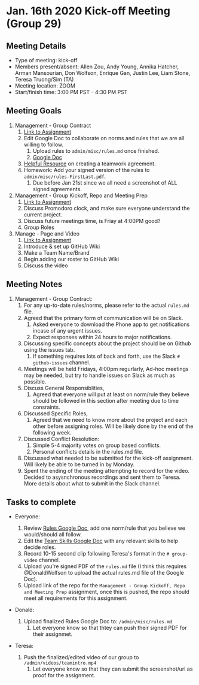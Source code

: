 # Jan. 16th 2020 Kick-off Meeting (Group 29)

## Meeting Details

- Type of meeting: kick-off
- Members present/absent: Allen Zou, Andy Young, Annika Hatcher, Arman Mansourian, Don Wolfson, Enrique Gan, Justin Lee, Liam Stone, Teresa Truong/Sim (TA)
- Meeting location: ZOOM
- Start/finish time: 3:00 PM PST - 4:30 PM PST

## Meeting Goals

1. Management - Group Contract
   1. [Link to Assignment](https://canvas.ucsd.edu/courses/21783/assignments/259304)
   2. Edit Google Doc to collaborate on norms and rules that we are all willing to follow.
      1. Upload rules to `admin/misc/rules.md` once finished.
      2. [Google Doc](https://docs.google.com/document/d/1AtCwbsk5eJbiiggr-aRm7YkGLwxmhNkCVzaIATftHgo/edit?usp=sharing)
   3. [Helpful Resource](https://ohiostate.pressbooks.pub/feptechcomm/chapter/7-project-communications/) on creating a teamwork agreement.
   4. Homework: Add your signed version of the rules to `admin/misc/rules-FirstLast.pdf`.
      1. Due before Jan 21st since we all need a screenshot of ALL signed agreements.
2. Management - Group Kickoff, Repo and Meeting Prep
   1. [Link to Assignment](https://canvas.ucsd.edu/courses/21783/assignments/267399)
   2. Discuss Promodoro clock, and make sure everyone understand the current project.
   3. Discuss future meetings time, is Friay at 4:00PM good?
   4. Group Roles
3. Manage - Page and Video
   1. [Link to Assignment](https://canvas.ucsd.edu/courses/21783/assignments/259312)
   2. Introduce & set up GitHub Wiki
   3. Make a Team Name/Brand
   4. Begin adding our roster to GitHub Wiki
   5. Discuss the video

## Meeting Notes

1. Management - Group Contract:
   1. For any up-to-date rules/norms, please refer to the actual `rules.md` file.
   2. Agreed that the primary form of communication will be on Slack.
      1. Asked everyone to download the Phone app to get notifications incase of any urgent issues.
      2. Expect responses within 24 hours to major notifications.
   3. Discussing specific concepts about the project should be on Github using the issues tab.
      1. If something requires lots of back and forth, use the Slack `# github-issues` channel.
   4. Meetings will be held Fridays, 4:00pm regurlarly, Ad-hoc meetings may be needed, but try to handle issues on Slack as much as possible.
   5. Discuss General Responsiblities,
      1. Agreed that everyone will put at least on norm/rule they believe should be followed in this section after meeting due to time consraints.
   6. Discussed Specific Roles,
      1. Agreed that we need to know more about the project and each other before assigning roles. Will be likely done by the end of the following week.
   7. Discussed Conflict Resolution:
      1. Simple 5-4 majority votes on group based conflicts.
      2. Personal conflicts details in the rules.md file.
   8. Discussed what needed to be submitted for the kick-off assignment. Will likely be able to be turned in by Monday.
   9. Spent the ending of the meeting attempting to record for the video. Decided to asysnchronous recordings and sent them to Teresa. More details about what to submit in the Slack channel.

## Tasks to complete

- Everyone:
   1. Review [Rules Google Doc](https://docs.google.com/document/d/1AtCwbsk5eJbiiggr-aRm7YkGLwxmhNkCVzaIATftHgo/edit?usp=sharing), add one norm/rule that you believe we would/should all follow.
   2. Edit the [Team Skills Google Doc](https://docs.google.com/document/d/1FR5pI3Ucdy0-Y-BLFndcWxXcLjBmONAhhIdjr4WDZJQ/edit) with any relevant skills to help decide roles.
   3. Record 10-15 second clip following Teresa's format in the `# group-video` channel.
   4. Upload you're signed PDF of the `rules.md` file (I think this requires @DonaldWolfson to upload the actual rules.md file of the Google Doc).
   5. Upload link of the repo for the `Management - Group Kickoff, Repo and Meeting Prep` assignment, once this is pushed, the repo should meet all requirements for this assignment.

- Donald:
   1. Upload finalized Rules Google Doc to: `/admin/misc/rules.md`
      1. Let everyone know so that thtey can push their signed PDF for their assignmet.

- Teresa:
    1. Push the finalized/edited video of our group to `/admin/videos/teamintro.mp4`
       1. Let everyone know so that they can submit the screenshot/url as proof for the assignment.
